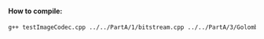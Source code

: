 #### How to compile:

```bash
g++ testImageCodec.cpp ../../PartA/1/bitstream.cpp ../../PartA/3/Golomb.cpp ../1/ImageCodec.cpp -lX11 -lpthread -o lossyimage
```